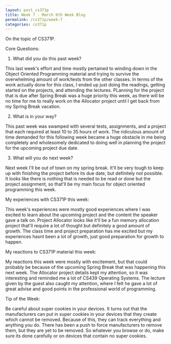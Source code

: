 ```yaml
---
layout: post_cs371p
title: Week 7 - March 6th Week Blog
permalink: /cs371p/week-7
categories: cs371p
---
```


On the topic of CS371P.

Core Questions:

1. What did you do this past week?

This last week's effort and time mostly pertained to winding down in the Object Oriented Programming material and trying to survive the overwhelming amount of work/tests from the other classes. In terms of the work actually done for this class, I ended up just doing the readings, getting started on the projects, and attending the lectures. PLanning for the project that is due after Spring Break was a huge priority this week, as there will be no time for me to really work on the Allocator project until I get back from my Spring Break vacation. 

2. What is in your way?

This past week was swamped with several tests, assignments, and a project that each required at least 10 to 35 hours of work. The ridiculous amount of time demanded for this following week became a huge obstacle in me being completely and wholesomely dedicated to doing well in planning the project for the upcoming project due date.

3. What will you do next week?

Next week I'll be out of town on my spring break. It'll be very tough to keep up with finishing the project before its due date, but definitely not possible. It looks like there is nothing that is needed to be read or done but the project assignment, so that'll be my main focus for object oriented programming this week.


My experiences with CS371P this week:

This week's experiences were mostly good experiences where I was excited to learn about the upcoming project and the content the speaker gave a talk on. Project Allocator looks like it'll be a fun memory allocation project that'll require a lot of thought but definitely a good amount of growth. The class time and project preparation has me excited but my experiences hasnt been a lot of growth, just good preparation for growth to happen.


My reactions to CS371P material this week:

My reactions this week were mostly with excitement, but that could probably be because of the upcoming Spring Break that was happening this next week. The Allocator project details kept my attention, so it was interesting and reminded me a lot of CS439 Operating Systems. The lecture given by the guest also caught my attention, where I felt he gave a lot of great advise and good points in the professional world of programming.


Tip of the Week:

Be careful about super cookies in your devices. It turns out that the manufacturers can put in super cookies in your devices that they create which cannot be removed. Because of this, they can track everything and anything you do. There has been a push to force manufacturers to remove them, but they are yet to be removed. So whatever you browse or do, make sure its done carefully or on devices that contain no super cookies. 




